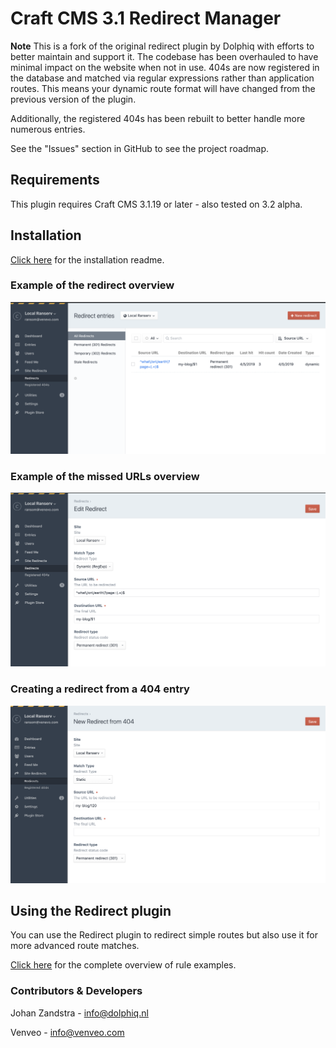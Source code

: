 # Craft CMS 3.1 Redirect Manager
**Note**
This is a fork of the original redirect plugin by Dolphiq with efforts to better 
maintain and support it. The codebase has been overhauled to have minimal impact on
the website when not in use. 404s are now registered in the database and matched via
regular expressions rather than application routes. This means your dynamic route 
format will have changed from the previous version of the plugin. 

Additionally, the registered 404s has been rebuilt to better handle more numerous entries.

See the "Issues" section in GitHub to see the project roadmap. 

## Requirements
This plugin requires Craft CMS 3.1.19 or later - also tested on 3.2 alpha.

## Installation

[Click here](INSTALL.md) for the installation readme.

### Example of the redirect overview
![Screenshot](resources/screenshots/redirects-screen.png)

### Example of the missed URLs overview
![Screenshot](resources/screenshots/registered-404s-screen.png)

### Creating a redirect from a 404 entry
![Screenshot](resources/screenshots/redirect-from-404.png)


## Using the Redirect plugin

You can use the Redirect plugin to redirect simple routes but also use it for
more advanced route matches.

[Click here](RULES.md) for the complete overview of rule examples.

### Contributors & Developers
Johan Zandstra - info@dolphiq.nl

Venveo - info@venveo.com
